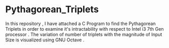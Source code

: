 # Pythagorean_Triplets
In this repository , I have attached a C Program to find the Pythagorean Triplets in order to examine it's intractability with respect to Intel i3 7th Gen processor . The variation of number of triplets with the magnitude of Input Size is visualized using GNU Octave .
